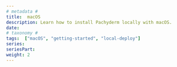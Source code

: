 ```yaml
---
# metadata # 
title:  macOS 
description: Learn how to install Pachyderm locally with macOS.
date: 
# taxonomy #
tags:  ["macOS", "getting-started", "local-deploy"]
series: 
seriesPart: 
weight: 2
---
```

  